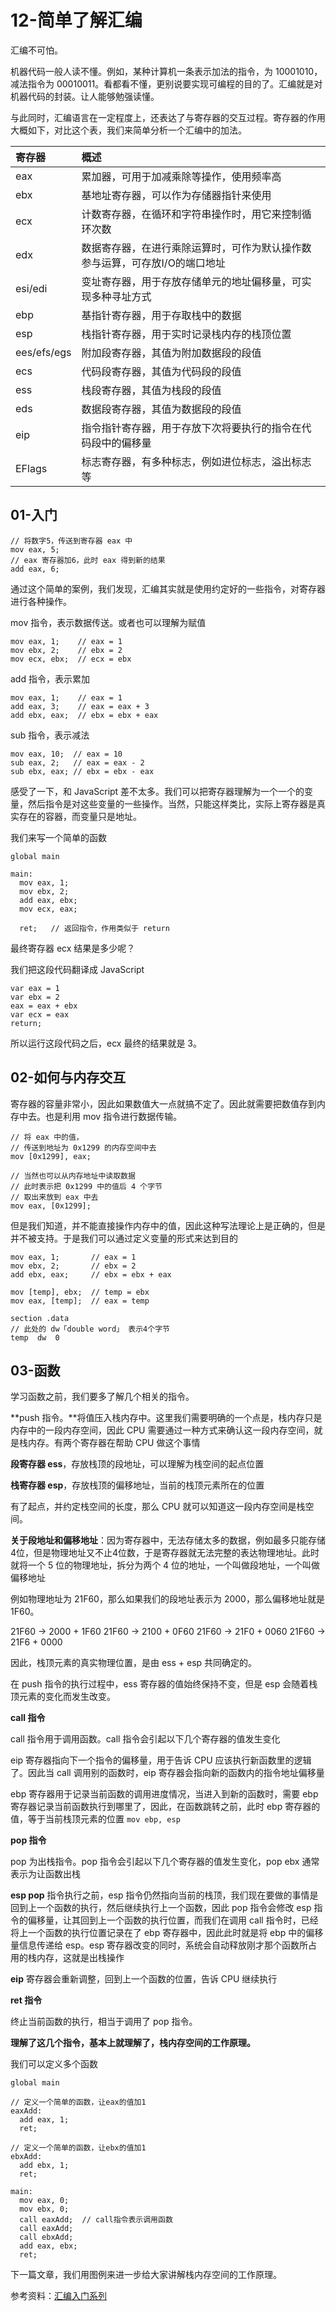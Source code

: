 # 12-简单了解汇编

汇编不可怕。

机器代码一般人读不懂。例如，某种计算机一条表示加法的指令，为 10001010，减法指令为 00010011。看都看不懂，更别说要实现可编程的目的了。汇编就是对机器代码的封装。让人能够勉强读懂。

与此同时，汇编语言在一定程度上，还表达了与寄存器的交互过程。寄存器的作用大概如下，对比这个表，我们来简单分析一个汇编中的加法。

| **寄存器**  | **概述**                                                     |
| :---------- | :----------------------------------------------------------- |
| eax         | 累加器，可用于加减乘除等操作，使用频率高                     |
| ebx         | 基地址寄存器，可以作为存储器指针来使用                       |
| ecx         | 计数寄存器，在循环和字符串操作时，用它来控制循环次数         |
| edx         | 数据寄存器，在进行乘除运算时，可作为默认操作数参与运算，可存放I/O的端口地址 |
| esi/edi     | 变址寄存器，用于存放存储单元的地址偏移量，可实现多种寻址方式 |
| ebp         | 基指针寄存器，用于存取栈中的数据                             |
| esp         | 栈指针寄存器，用于实时记录栈内存的栈顶位置                   |
| ees/efs/egs | 附加段寄存器，其值为附加数据段的段值                         |
| ecs         | 代码段寄存器，其值为代码段的段值                             |
| ess         | 栈段寄存器，其值为栈段的段值                                 |
| eds         | 数据段寄存器，其值为数据段的段值                             |
| eip         | 指令指针寄存器，用于存放下次将要执行的指令在代码段中的偏移量 |
| EFlags      | 标志寄存器，有多种标志，例如进位标志，溢出标志等             |

## 01-入门

```
// 将数字5，传送到寄存器 eax 中
mov eax, 5; 
// eax 寄存器加6，此时 eax 得到新的结果
add eax, 6; 
```

通过这个简单的案例，我们发现，汇编其实就是使用约定好的一些指令，对寄存器进行各种操作。

mov 指令，表示数据传送。或者也可以理解为赋值

```
mov eax, 1;    // eax = 1
mov ebx, 2;    // ebx = 2
mov ecx, ebx;  // ecx = ebx
```

add 指令，表示累加

```
mov eax, 1;    // eax = 1
add eax, 3;    // eax = eax + 3
add ebx, eax;  // ebx = ebx + eax
```

sub 指令，表示减法

```
mov eax, 10;  // eax = 10
sub eax, 2;   // eax = eax - 2
sub ebx, eax; // ebx = ebx - eax
```

感受了一下，和 JavaScript 差不太多。我们可以把寄存器理解为一个一个的变量，然后指令是对这些变量的一些操作。当然，只能这样类比，实际上寄存器是真实存在的容器，而变量只是地址。

我们来写一个简单的函数

```
global main

main:
  mov eax, 1;
  mov ebx, 2;
  add eax, ebx;
  mov ecx, eax;
  
  ret;   // 返回指令，作用类似于 return
```

最终寄存器 ecx 结果是多少呢？

我们把这段代码翻译成 JavaScript

```
var eax = 1
var ebx = 2
eax = eax + ebx
var ecx = eax  
return;
```

所以运行这段代码之后，ecx 最终的结果就是 3。

## 02-如何与内存交互

寄存器的容量非常小，因此如果数值大一点就搞不定了。因此就需要把数值存到内存中去。也是利用 mov 指令进行数据传输。

```
// 将 eax 中的值，
// 传送到地址为 0x1299 的内存空间中去
mov [0x1299], eax;   

// 当然也可以从内存地址中读取数据
// 此时表示把 0x1299 中的值后 4 个字节
// 取出来放到 eax 中去
mov eax, [0x1299]; 
```

但是我们知道，并不能直接操作内存中的值，因此这种写法理论上是正确的，但是并不被支持。于是我们可以通过定义变量的形式来达到目的

```
mov eax, 1;       // eax = 1
mov ebx, 2;       // ebx = 2
add ebx, eax;     // ebx = ebx + eax

mov [temp], ebx;  // temp = ebx
mov eax, [temp];  // eax = temp

section .data
// 此处的 dw「double word」 表示4个字节
temp  dw  0 
```

## 03-函数

学习函数之前，我们要多了解几个相关的指令。

**push 指令。**将值压入栈内存中。这里我们需要明确的一个点是，栈内存只是内存中的一段内存空间，因此 CPU 需要通过一种方式来确认这一段内存空间，就是栈内存。有两个寄存器在帮助 CPU 做这个事情

**段寄存器 ess**，存放栈顶的段地址，可以理解为栈空间的起点位置

**栈寄存器 esp**，存放栈顶的偏移地址，当前的栈顶元素所在的位置

有了起点，并约定栈空间的长度，那么 CPU 就可以知道这一段内存空间是栈空间。

**关于段地址和偏移地址**：因为寄存器中，无法存储太多的数据，例如最多只能存储4位，但是物理地址又不止4位数，于是寄存器就无法完整的表达物理地址。此时就将一个 5 位的物理地址，拆分为两个 4 位的地址，一个叫做段地址，一个叫做偏移地址

例如物理地址为 21F60，那么如果我们的段地址表示为 2000，那么偏移地址就是 1F60。

21F60 -> 2000 + 1F60 21F60 -> 2100 + 0F60 21F60 -> 21F0 + 0060 21F60 -> 21F6 + 0000

因此，栈顶元素的真实物理位置，是由 ess + esp 共同确定的。

在 push 指令的执行过程中，ess 寄存器的值始终保持不变，但是 esp 会随着栈顶元素的变化而发生改变。

**call 指令**

call 指令用于调用函数。call 指令会引起以下几个寄存器的值发生变化

eip 寄存器指向下一个指令的偏移量，用于告诉 CPU 应该执行新函数里的逻辑了。因此当 call 调用别的函数时，eip 寄存器会指向新的函数内的指令地址偏移量

ebp 寄存器用于记录当前函数的调用进度情况，当进入到新的函数时，需要 ebp 寄存器记录当前函数执行到哪里了，因此，在函数跳转之前，此时 ebp 寄存器的值，等于当前栈顶元素的位置 `mov ebp, esp`

**pop 指令**

pop 为出栈指令。pop 指令会引起以下几个寄存器的值发生变化，pop ebx 通常表示为让函数出栈

**esp pop** 指令执行之前，esp 指令仍然指向当前的栈顶，我们现在要做的事情是回到上一个函数的执行，然后继续执行上一个函数，因此 pop 指令会修改 esp 指令的偏移量，让其回到上一个函数的执行位置，而我们在调用 call 指令时，已经将上一个函数的执行位置记录在了 ebp 寄存器中，因此此时就是将 ebp 中的偏移量信息传递给 esp。esp 寄存器改变的同时，系统会自动释放刚才那个函数所占用的栈内存，这就是出栈操作

**eip** 寄存器会重新调整，回到上一个函数的位置，告诉 CPU 继续执行

**ret 指令**

终止当前函数的执行，相当于调用了 pop 指令。

**理解了这几个指令，基本上就理解了，栈内存空间的工作原理。**

我们可以定义多个函数

```
global main

// 定义一个简单的函数，让eax的值加1
eaxAdd:
  add eax, 1;
  ret;

// 定义一个简单的函数，让ebx的值加1
ebxAdd:
  add ebx, 1;
  ret;

main:
  mov eax, 0;
  mov ebx, 0;
  call eaxAdd;  // call指令表示调用函数
  call eaxAdd;
  call ebxAdd;
  add eax, ebx;
  ret;
```

下一篇文章，我们用图例来进一步给大家讲解栈内存空间的工作原理。

参考资料：[汇编入门系列](https://www.zhihu.com/column/c_144694924)